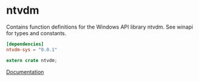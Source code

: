 # ntvdm #
Contains function definitions for the Windows API library ntvdm. See winapi for types and constants.

```toml
[dependencies]
ntvdm-sys = "0.0.1"
```

```rust
extern crate ntvdm;
```

[Documentation](https://retep998.github.io/doc/ntvdm/)
